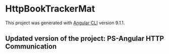 # HttpBookTrackerMat

This project was generated with [Angular CLI](https://github.com/angular/angular-cli) version 9.1.1.

## Updated version of the project: PS-Angular HTTP Communication
